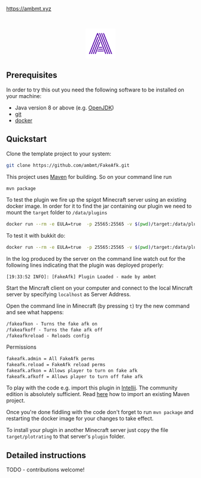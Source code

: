https://ambmt.xyz


<!-- PROJECT LOGO -->
<br />
<p align="center">
  <a href="https://github.com/ambmt">
    <img src="images/ambmt.png" alt="Logo" width="80" height="80">
  </a>

## Prerequisites

In order to try this out you need the following software to be installed on your machine:

* Java version 8 or above (e.g. [OpenJDK](https://openjdk.java.net/install/))
* [git](https://git-scm.com/book/en/v2/Getting-Started-Installing-Git)
* [docker](https://docs.docker.com/v17.09/engine/installation/)

## Quickstart

Clone the template project to your system:
````bash
git clone https://github.com/ambmt/FakeAfk.git
````

This project uses [Maven](https://maven.apache.org/) for building. So on your command line run

````bash
mvn package
```` 

To test the plugin we fire up the spigot Minecraft server using an existing docker image.
In order for it to find the jar containing our plugin we need to mount the `target` folder to `/data/plugins`

````bash
docker run --rm -e EULA=true  -p 25565:25565 -v $(pwd)/target:/data/plugins cmunroe/spigot:1.16.4 
````

To test it with bukkit do:

````bash
docker run --rm -e EULA=true  -p 25565:25565 -v $(pwd)/target:/data/plugins cmunroe/bukkit:1.16.4
````

In the log produced by the server on the command line watch out for the following lines indicating that the plugin
was deployed properly:

```
[19:33:52 INFO]: [FakeAfk] Plugin Loaded - made by ambmt
``` 

Start the Mincraft client on your computer and connect to the local Mincraft server by specifying `localhost` as Server Address.

Open the command line in Minecraft (by pressing `t`) try the new command and see what happens:
```
/fakeafkon - Turns the fake afk on
/fakeafkoff - Turns the fake afk off
/fakeafkreload - Reloads config
````

Permissions
```
fakeafk.admin = All FakeAfk perms
fakeafk.reload = FakeAfk reload perms
fakeafk.afkon = Allows player to turn on fake afk
fakeafk.afkoff = Allows player to turn off fake afk

```

To play with the code e.g. import this plugin in [Intellij](https://www.jetbrains.com/de-de/idea/download/). The
community edition is absolutely sufficient. Read [here](https://www.jetbrains.com/help/idea/maven-support.html) how to
import an existing Maven project.

Once you're done fiddling with the code don't forget to run `mvn package` and restarting the docker image for
your changes to take effect.

To install your plugin in another Minecraft server just copy the file `target/plotrating` to
that server's `plugin` folder. 

## Detailed instructions

TODO - contributions welcome! 
